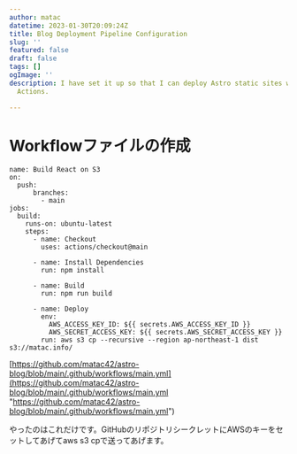 ```yaml
---
author: matac
datetime: 2023-01-30T20:09:24Z
title: Blog Deployment Pipeline Configuration
slug: ''
featured: false
draft: false
tags: []
ogImage: ''
description: I have set it up so that I can deploy Astro static sites with GitHub
  Actions.

---
```

# Workflowファイルの作成

    name: Build React on S3
    on:
      push:
          branches:
            - main
    jobs:
      build:
        runs-on: ubuntu-latest
        steps:
          - name: Checkout
            uses: actions/checkout@main
    
          - name: Install Dependencies
            run: npm install
    
          - name: Build
            run: npm run build
    
          - name: Deploy
            env:
              AWS_ACCESS_KEY_ID: ${{ secrets.AWS_ACCESS_KEY_ID }}
              AWS_SECRET_ACCESS_KEY: ${{ secrets.AWS_SECRET_ACCESS_KEY }}
            run: aws s3 cp --recursive --region ap-northeast-1 dist s3://matac.info/

[https://github.com/matac42/astro-blog/blob/main/.github/workflows/main.yml](https://github.com/matac42/astro-blog/blob/main/.github/workflows/main.yml "https://github.com/matac42/astro-blog/blob/main/.github/workflows/main.yml")

やったのはこれだけです。GitHubのリポジトリシークレットにAWSのキーをセットしてあげてaws s3 cpで送ってあげます。